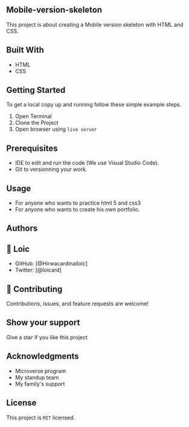 ## Mobile-version-skeleton
 This project is about  creating a Mobile version skeleton with HTML and CSS.

## Built With
- HTML
- CSS
## Getting Started
To get a local copy up and running follow these simple example steps.
1. Open Terminal
2. Clone the Project 
3. Open browser using `live server`
## Prerequisites
- IDE to edit and run the code (We use Visual Studio Code).
- Git to versionning your work.
## Usage
- For anyone who wants to practice html 5 and css3
- For anyone who wants to create his own portfolio.
## Authors
## :bust_in_silhouette: **Loic**
- GitHub: [@Hirwacardinalloic]
- Twitter: [@loicard]
## :handshake: Contributing
Contributions, issues, and feature requests are welcome!
## Show your support
Give a star if you like this project
## Acknowledgments
- Microverse program 
- My standup team 
- My family's support 
## License
This project is `MIT` licensed.

